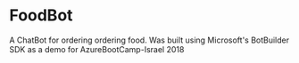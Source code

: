 # FoodBot
A ChatBot for ordering ordering food. Was built using Microsoft's BotBuilder SDK as a demo for AzureBootCamp-Israel 2018
